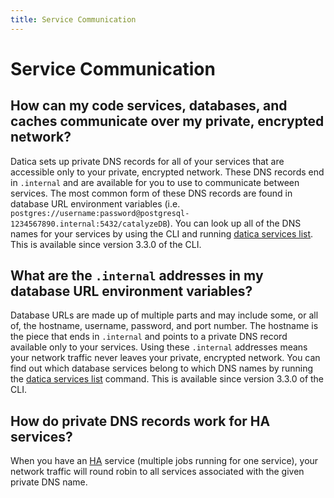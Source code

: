```yaml
---
title: Service Communication
---
```


# Service Communication

## How can my code services, databases, and caches communicate over my private, encrypted network?

Datica sets up private DNS records for all of your services that are accessible only to your private, encrypted network. These DNS records end in `.internal` and are available for you to use to communicate between services. The most common form of these DNS records are found in database URL environment variables (i.e. `postgres://username:password@postgresql-1234567890.internal:5432/catalyzeDB`). You can look up all of the DNS names for your services by using the CLI and running [datica services list](/compliant-cloud/cli-reference#services-list). This is available since version 3.3.0 of the CLI.

## What are the `.internal` addresses in my database URL environment variables?

Database URLs are made up of multiple parts and may include some, or all of, the hostname, username, password, and port number. The hostname is the piece that ends in `.internal` and points to a private DNS record available only to your services. Using these `.internal` addresses means your network traffic never leaves your private, encrypted network. You can find out which database services belong to which DNS names by running the [datica services list](/compliant-cloud/cli-reference#services-list) command. This is available since version 3.3.0 of the CLI.

## How do private DNS records work for HA services?

When you have an [HA](//compliant-cloud/articles/ha-application/) service (multiple jobs running for one service), your network traffic will round robin to all services associated with the given private DNS name.
